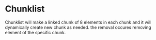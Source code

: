 # Chunklist
Chunklist will make a linked chunk of 8 elements in each chunk and it will dynamically create new chunk as needed. the removal occures removing element of the specific chunk.
